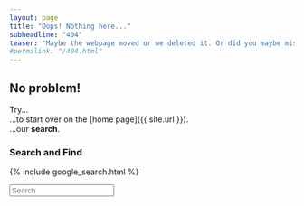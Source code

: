 ```yaml
---
layout: page
title: "Oops! Nothing here..."
subheadline: "404"
teaser: "Maybe the webpage moved or we deleted it. Or did you maybe mistype the URL?"
#permalink: "/404.html"
---
```

## No problem!

Try...  
...to start over on the [home page]({{ site.url }}).  
...our **search**.


### Search and Find

{% include google_search.html %}

<form onsubmit="google_search()" >
  <input type="text" id="google-search" placeholder="Search">
</form>
